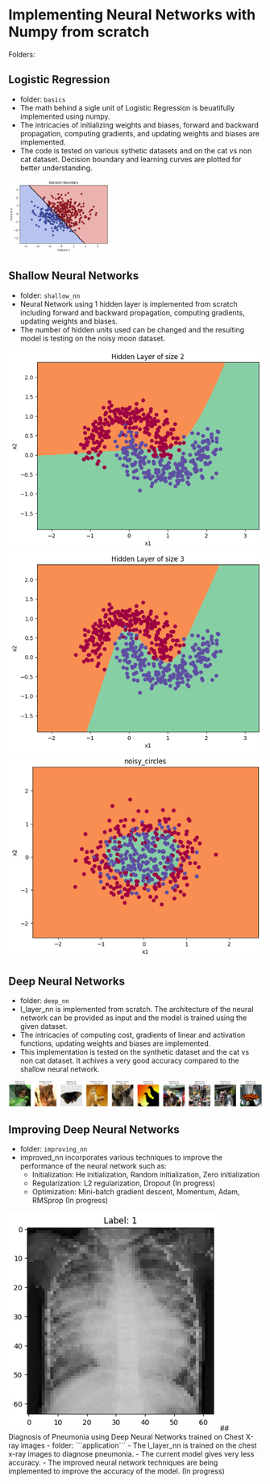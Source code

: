 # Implementing Neural Networks with Numpy from scratch

Folders:
## Logistic Regression
- folder: ```basics```
- The math behind a sigle unit of Logistic Regression is beuatifully implemented using numpy. 
- The intricacies of initializing weights and biases, forward and backward propagation, computing gradients, and updating weights and biases are implemented.
- The code is tested on various sythetic datasets and on the cat vs non cat dataset. Decision boundary and learning curves are plotted for better understanding.
<img src="sample_images/lr_output.png" alt="lr" width="200"/>

## Shallow Neural Networks 
- folder: ```shallow_nn```
- Neural Network using 1 hidden layer is implemented from scratch including forward and backward propagation, computing gradients, updating weights and biases.
- The number of hidden units used can be changed and the resulting model is testing on the noisy moon dataset.
<img src="sample_images/snn_output1.png"/>
<img src="sample_images/snn_output2.png"/>
<img src="sample_images/snn_output3.png"/>

## Deep Neural Networks
- folder: ```deep_nn```
- l_layer_nn is implemented from scratch. The architecture of the neural network can be provided as input and the model is trained using the given dataset.
- The intricacies of computing cost, gradients of linear and activation functions, updating weights and biases are implemented.
- This implementation is tested on the synthetic dataset and the cat vs non cat dataset. It achives a very good accuracy compared to the shallow neural network.
<img src="sample_images/lnn_output1.png"/>

## Improving Deep Neural Networks
- folder: ```improving_nn```
- improved_nn incorporates various techniques to improve the performance of the neural network such as:
    - Initialization: He initialization, Random initialization, Zero initialization
    - Regularization: L2 regularization, Dropout (In progress)
    - Optimization: Mini-batch gradient descent, Momentum, Adam, RMSprop (In progress)

<img src="sample_images/app_output.png"/>
## Diagnosis of Pneumonia using Deep Neural Networks trained on Chest X-ray images
- folder: ```application```
- The l_layer_nn is trained on the chest x-ray images to diagnose pneumonia.
- The current model gives very less accuracy.
- The improved neural network techniques are being implemented to improve the accuracy of the model. (In progress)